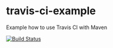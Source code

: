 # travis-ci-example
Example how to use Travis CI with Maven

[![Build Status](https://travis-ci.org/Vaysman/travis-ci-example.svg?branch=master)](https://travis-ci.org/Vaysman/travis-ci-example)
